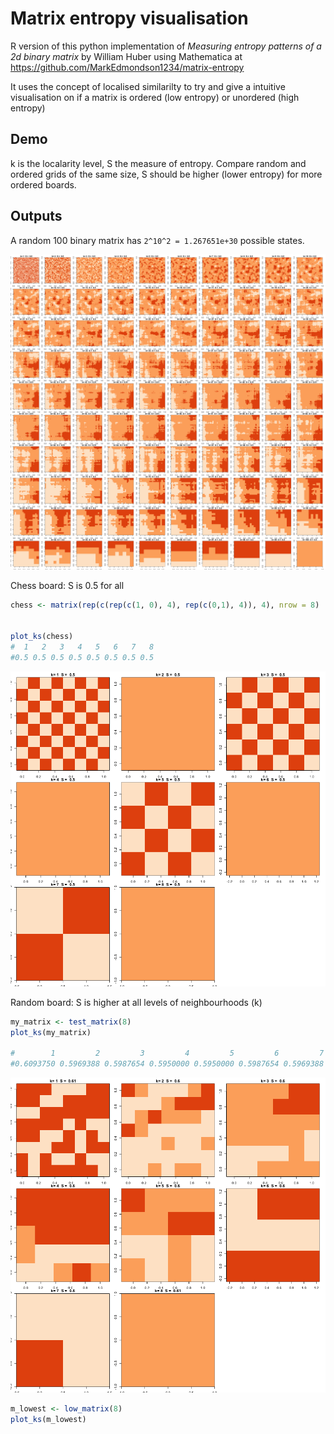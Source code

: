 # Matrix entropy visualisation

R version of this python implementation of *Measuring entropy patterns of a 2d binary matrix* by William Huber using Mathematica at https://github.com/MarkEdmondson1234/matrix-entropy

It uses the concept of localised similarilty to try and give a intuitive visualisation on if a matrix is ordered (low entropy) or unordered (high entropy)

## Demo

k is the localarity level, S the measure of entropy.  Compare random and ordered grids of the same size, S should be higher (lower entropy) for more ordered boards. 

## Outputs

A random 100 binary matrix has `2^10^2 = 1.267651e+30` possible states. 

![](random_100.png)

Chess board: S is 0.5 for all

```r
chess <- matrix(rep(c(rep(c(1, 0), 4), rep(c(0,1), 4)), 4), nrow = 8)


plot_ks(chess)
#  1   2   3   4   5   6   7   8 
#0.5 0.5 0.5 0.5 0.5 0.5 0.5 0.5
```

![](chess.png)

Random board: S is higher at all levels of neighbourhoods (k)

```r
my_matrix <- test_matrix(8)
plot_ks(my_matrix)

#        1         2         3         4         5         6         7         8 
#0.6093750 0.5969388 0.5987654 0.5950000 0.5950000 0.5987654 0.5969388 0.6093750 
```

![](random_8.png)

```r
m_lowest <- low_matrix(8)
plot_ks(m_lowest)
```

